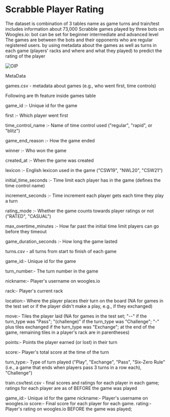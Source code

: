 # Scrabble Player Rating

The dataset is combination of 3 tables name as game turns and train/test includes information about 73,000 Scrabble games played by three bots on Woogles.io: bot can be set for beginner intermediate and advanced level The games are between the bots and their opponents who are regular registered users. by using metadata about the games as well as turns in each game (players' racks and where and what they played) to predict the rating of the player

![OIP](https://user-images.githubusercontent.com/111516810/201037135-d8bbadb3-f640-46ff-8a81-bb297b3fce0d.jpg)


MetaData

games.csv - metadata about games (e.g., who went first, time controls)

Following are th feature inside  games table

  game_id :- Unique id for the game
  
  first :- Which player went first
  
  time_control_name :- Name of time control used ("regular", "rapid", or "blitz")
  
  game_end_reason :- How the game ended
  
  winner :- Who won the game
  
  created_at :- When the game was created
  
  lexicon :- English lexicon used in the game ("CSW19", "NWL20", "CSW21")
  
  initial_time_seconds :- Time limit each player has in the game (defines the time control name)
  
  increment_seconds :- Time increment each player gets each time they play a turn
  
  rating_mode :- Whether the game counts towards player ratings or not ("RATED", "CASUAL")
  
  max_overtime_minutes :- How far past the initial time limit players can go before they timeout
  
  game_duration_seconds :- How long the game lasted
  
turns.csv - all turns from start to finish of each game

  game_id:- Unique id for the game
  
  turn_number:- The turn number in the game
  
  nickname:- Player's username on woogles.io
  
  rack:- Player's current rack
  
  location:- Where the player places their turn on the board (NA for games in the test set or if the player didn't make a play, e.g., if they exchanged)
  
  move:- Tiles the player laid (NA for games in the test set; "--" if the turn_type was "Pass"; "(challenge)" if the turn_type was "Challenge"; "-" plus tiles exchanged if the turn_type was "Exchange"; at the end of the game, remaining tiles in a player's rack are in parentheses)
  
  points:- Points the player earned (or lost) in their turn
  
  score:- Player's total score at the time of the turn
  
  turn_type:- Type of turn played ("Play", "Exchange", "Pass", "Six-Zero Rule" (i.e., a game that ends when players pass 3 turns in a row each), "Challenge")
  
train.csv/test.csv - final scores and ratings for each player in each game; ratings for each player are as of BEFORE the game was played

  game_id:- Unique id for the game
  nickname:- Player's username on woogles.io
  score:- Final score for each player for each game.
  rating:- Player's rating on woogles.io BEFORE the game was played; 
